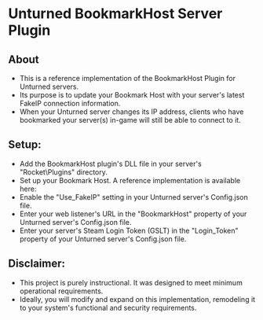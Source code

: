 # Unturned BookmarkHost Server Plugin

## About
- This is a reference implementation of the BookmarkHost Plugin for Unturned servers.
- Its purpose is to update your Bookmark Host with your server's latest FakeIP connection information.
- When your Unturned server changes its IP address, clients who have bookmarked your server(s) in-game will still be able to connect to it.

## Setup:
- Add the BookmarkHost plugin's DLL file in your server's "Rocket\Plugins" directory.
- Set up your Bookmark Host. A reference implementation is available here:
- Enable the "Use_FakeIP" setting in your Unturned server's Config.json file.
- Enter your web listener's URL in the "BookmarkHost" property of your Unturned server's Config.json file.
- Enter your server's Steam Login Token (GSLT) in the "Login_Token" property of your Unturned server's Config.json file.

## Disclaimer:
- This project is purely instructional. It was designed to meet minimum operational requirements.
- Ideally, you will modify and expand on this implementation, remodeling it to your system's functional and security requirements.